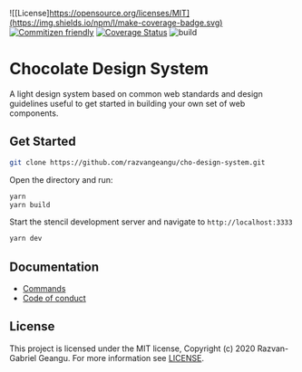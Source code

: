 ![[License]https://opensource.org/licenses/MIT](https://img.shields.io/npm/l/make-coverage-badge.svg) [![Commitizen friendly](https://img.shields.io/badge/commitizen-friendly-brightgreen.svg)](http://commitizen.github.io/cz-cli/) [![Coverage Status](https://coveralls.io/repos/github/razvangeangu/cho-design-system/badge.svg?branch=master&t=PGI2iS&kill_cache=1)](https://coveralls.io/github/razvangeangu/cho-design-system?branch=master&kill_cache=1) ![build](https://github.com/razvangeangu/cho-design-system/workflows/CI/badge.svg?branch=master)

# Chocolate Design System

A light design system based on common web standards and design guidelines useful to get started in building your own set of web components.

## Get Started

```sh
git clone https://github.com/razvangeangu/cho-design-system.git
```

Open the directory and run:

```sh
yarn
yarn build
```

Start the stencil development server and navigate to `http://localhost:3333`

```sh
yarn dev
```

## Documentation

- [Commands](docs/commands.md)
- [Code of conduct](CODE_OF_CONDUCT.md)

## License

This project is licensed under the MIT license, Copyright (c) 2020 Razvan-Gabriel Geangu. For more information see [LICENSE](LICENSE).
